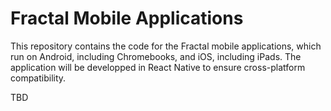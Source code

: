 # Fractal Mobile Applications

This repository contains the code for the Fractal mobile applications, which run on Android, including Chromebooks, and iOS, including iPads. The application will be developped in React Native to ensure cross-platform compatibility.

TBD
